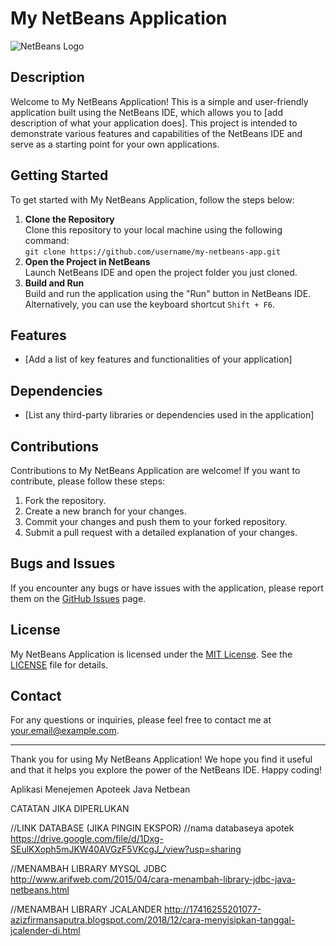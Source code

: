 <!DOCTYPE html>
<html>
<body>
  <h1>My NetBeans Application</h1>

  <img src="https://netbeans.apache.org/images/nblogo.svg" alt="NetBeans Logo">

  <h2>Description</h2>

  <p>Welcome to My NetBeans Application! This is a simple and user-friendly application built using the NetBeans IDE, which allows you to [add description of what your application does]. This project is intended to demonstrate various features and capabilities of the NetBeans IDE and serve as a starting point for your own applications.</p>

  <h2>Getting Started</h2>

  <p>To get started with My NetBeans Application, follow the steps below:</p>

  <ol>
    <li>
      <strong>Clone the Repository</strong><br>
      Clone this repository to your local machine using the following command:<br>
      <code>git clone https://github.com/username/my-netbeans-app.git</code>
    </li>
    <li>
      <strong>Open the Project in NetBeans</strong><br>
      Launch NetBeans IDE and open the project folder you just cloned.
    </li>
    <li>
      <strong>Build and Run</strong><br>
      Build and run the application using the "Run" button in NetBeans IDE. Alternatively, you can use the keyboard shortcut <code>Shift + F6</code>.
    </li>
  </ol>

  <h2>Features</h2>

  <ul>
    <li>[Add a list of key features and functionalities of your application]</li>
  </ul>

  <h2>Dependencies</h2>

  <ul>
    <li>[List any third-party libraries or dependencies used in the application]</li>
  </ul>

  <h2>Contributions</h2>

  <p>Contributions to My NetBeans Application are welcome! If you want to contribute, please follow these steps:</p>

  <ol>
    <li>Fork the repository.</li>
    <li>Create a new branch for your changes.</li>
    <li>Commit your changes and push them to your forked repository.</li>
    <li>Submit a pull request with a detailed explanation of your changes.</li>
  </ol>

  <h2>Bugs and Issues</h2>

  <p>If you encounter any bugs or have issues with the application, please report them on the <a href="https://github.com/username/my-netbeans-app/issues">GitHub Issues</a> page.</p>

  <h2>License</h2>

  <p>My NetBeans Application is licensed under the <a href="LICENSE">MIT License</a>. See the <a href="LICENSE">LICENSE</a> file for details.</p>

  <h2>Contact</h2>

  <p>For any questions or inquiries, please feel free to contact me at <a href="mailto:your.email@example.com">your.email@example.com</a>.</p>

  <hr>

  <p>Thank you for using My NetBeans Application! We hope you find it useful and that it helps you explore the power of the NetBeans IDE. Happy coding!</p>
</body>
</html>



Aplikasi Menejemen Apoteek Java Netbean

CATATAN JIKA DIPERLUKAN

//LINK DATABASE (JIKA PINGIN EKSPOR) //nama databaseya apotek
https://drive.google.com/file/d/1Dxg-SEulKXoph5mJKW40AVGzF5VKcgJ_/view?usp=sharing

//MENAMBAH LIBRARY MYSQL JDBC
http://www.arifweb.com/2015/04/cara-menambah-library-jdbc-java-netbeans.html

//MENAMBAH LIBRARY JCALANDER
http://17416255201077-azizfirmansaputra.blogspot.com/2018/12/cara-menyisipkan-tanggal-jcalender-di.html
